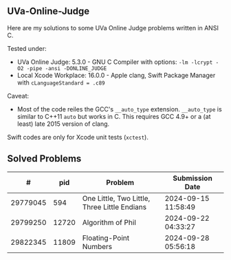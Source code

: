 ## UVa-Online-Judge

Here are my solutions to some UVa Online Judge problems written in ANSI C.

Tested under:

- UVa Online Judge: 5.3.0 - GNU C Compiler with options: `-lm -lcrypt -O2 -pipe -ansi -DONLINE_JUDGE`
- Local Xcode Workplace: 16.0.0 - Apple clang, Swift Package Manager with `cLanguageStandard = .c89`

Caveat:

- Most of the code reiles the GCC's `__auto_type` extension. `__auto_type` is similar to C++11 `auto` but works in C. This requires GCC 4.9+ or a (at least) late 2015 version of clang. 

Swift codes are only for Xcode unit tests (`xctest`).

## Solved Problems


| # | pid | Problem | Submission Date |
|--|--|--|--|
| 29779045 | 594 | One Little, Two Little, Three Little Endians | 2024-09-15 11:58:49 |
| 29799250 | 12720 | Algorithm of Phil | 2024-09-22 04:33:27 |
| 29822345 | 11809 | Floating-Point Numbers | 2024-09-28 05:56:18 |
